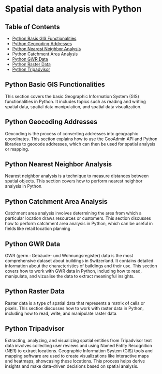 # Spatial data analysis with Python

## Table of Contents
- [Python Basis GIS Functionalities](#python-basic-gis-functionalities)
- [Python Geocoding Addresses](#python-geocoding-addresses)
- [Python Nearest Neighbor Analysis](#python-nearest-neighbor-analysis)
- [Python Catchment Area Analysis](#python-catchment-area-analysis)
- [Python GWR Data](#python-gwr-data)
- [Python Raster Data](#python-raster-data)
- [Python Tripadvisor](#python-tripadvisor)


## Python Basic GIS Functionalities

This section covers the basic Geographic Information System (GIS) functionalities in Python. It includes topics such as reading and writing spatial data, spatial data manipulation, and spatial data visualization.

## Python Geocoding Addresses

Geocoding is the process of converting addresses into geographic coordinates. This section explains how to use the GeoAdmin API and Python libraries to geocode addresses, which can then be used for spatial analysis or mapping.

## Python Nearest Neighbor Analysis

Nearest neighbor analysis is a technique to measure distances between spatial objects. This section covers how to perform nearest neighbor analysis in Python.

## Python Catchment Area Analysis

Catchment area analysis involves determining the area from which a particular location draws resources or customers. This section discusses how to perform catchment area analysis in Python, which can be useful in fields like retail location planning.

## Python GWR Data

GWR (germ.: Gebäude- und Wohnungsregister) data is the most comprehensive dataset about buildings in Switzerland. It contains detailed information about the characteristics of buildings and their use. This section covers how to work with GWR data in Python, including how to read, manipulate, and vizualise the data to extract meaningful insights.

## Python Raster Data

Raster data is a type of spatial data that represents a matrix of cells or pixels. This section discusses how to work with raster data in Python, including how to read, write, and manipulate raster data.

## Python Tripadvisor

Extracting, analyzing, and visualizing spatial entities from Tripadvisor text data involves collecting user reviews and using Named Entity Recognition (NER) to extract locations. Geographic Information System (GIS) tools and mapping software are used to create visualizations like interactive maps and heatmaps, showcasing these locations. This process helps derive insights and make data-driven decisions based on spatial analysis.